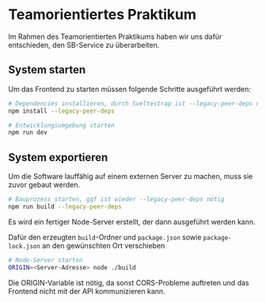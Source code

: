 # Teamorientiertes Praktikum

Im Rahmen des Teamorientierten Praktikums haben wir uns dafür entschieden, den SB-Service zu überarbeiten.

## System starten

Um das Frontend zu starten müssen folgende Schritte ausgeführt werden:

```bash
# Dependencies installieren, durch Sveltestrap ist --legacy-peer-deps nötig
npm install --legacy-peer-deps

# Entwicklungsumgebung starten
npm run dev
```

## System exportieren

Um die Software lauffähig auf einem externen Server zu machen, muss sie zuvor
gebaut werden.

```bash
# Bauprozess starten, ggf ist wieder --legacy-peer-deps nötig
npm run build --legacy-peer-deps
```

Es wird ein fertiger Node-Server erstellt, der dann ausgeführt werden kann.

Dafür den erzeugten `build`-Ordner und `package.json` sowie `package-lock.json` an den gewünschten Ort verschieben

```bash
# Node-Server starten
ORIGIN=<Server-Adresse> node ./build
```

Die ORIGIN-Variable ist nötig, da sonst CORS-Probleme auftreten und das Frontend nicht mit der API kommunizieren kann.
